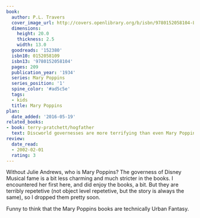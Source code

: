 ```yaml
---
book:
  author: P.L. Travers
  cover_image_url: http://covers.openlibrary.org/b/isbn/9780152058104-L.jpg
  dimensions:
    height: 20.0
    thickness: 2.5
    width: 13.0
  goodreads: '152380'
  isbn10: 0152058109
  isbn13: '9780152058104'
  pages: 209
  publication_year: '1934'
  series: Mary Poppins
  series_position: '1'
  spine_color: '#ad5c5e'
  tags:
  - kids
  title: Mary Poppins
plan:
  date_added: '2016-05-19'
related_books:
- book: terry-pratchett/hogfather
  text: Discworld governesses are more terrifying than even Mary Poppins.
review:
  date_read:
  - 2002-02-01
  rating: 3
---
```


Without Julie Andrews, who is Mary Poppins? The governess of Disney Musical fame is a bit less charming and much
stricter in the books. I encountered her first here, and did enjoy the books, a bit. But they are terribly repetetive
(not object level repetetive, but the story is always the same), so I dropped them pretty soon.

Funny to think that the Mary Poppins books are technically Urban Fantasy.
